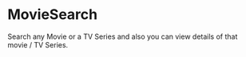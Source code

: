 # MovieSearch
Search any Movie or a TV Series and also you can view details of that movie / TV Series.
